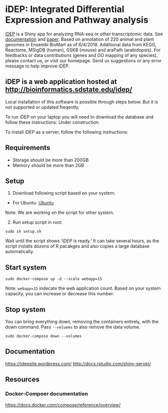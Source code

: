 # iDEP: Integrated Differential Expression and Pathway analysis


[iDEP](http://ge-lab.org/idep/) is a Shiny app for analyzing RNA-seq or other transcriptomic data. See [documentation](https://idepsite.wordpress.com/) and [paper](https://bmcbioinformatics.biomedcentral.com/articles/10.1186/s12859-018-2486-6). Based on annotation of 220 animal and plant genomes in Ensembl BioMart as of 6/4/2018. Additional data from KEGG, Reactome, MSigDB (human), GSKB (mouse) and araPath (arabidopsis). For feedbacks or data contributions (genes and GO mapping of any species), please contact us, or visit our homepage. Send us suggestions or any error message to help improve iDEP.

## iDEP is a web application hosted at http://bioinformatics.sdstate.edu/idep/ 
Local installation of this software is possible through steps below. But it is not supported or updated freqently. 

To run iDEP on your laptop you will need to download the database and follow these instructions:
Under construction.

To install iDEP as a server, follow the following instructions:

## Requirements
+ Storage should be more than 200GB
+ Memory should be more than 2GB

## Setup

1. Download following script based on your system:

+ For Ubuntu: [Ubuntu](https://raw.githubusercontent.com/iDEP-SDSU/idep/master/docs/SetupScripts/ubuntu/setup.sh)

Note: We are working on the script for other system.


2. Run setup script in root:
   
```
sudo sh setup.sh
```
Wait until the script shows 'iDEP is ready.' It can take several hours, as the script installs dozens of R pacakges and also copies a large database automatically.

## Start system

```
sudo docker-compose up -d --scale webapp=15 
```

Note: `webapp=15` indecate the web application count. Based on your system capacity, you can increase or decrease this number.

## Stop system

You can bring everything down, removing the containers entirely, with the down command. Pass `--voluems` to also remove the data volume.

```
sudo docker-compose down --volumes
```


## Documentation
https://idepsite.wordpress.com/
http://docs.rstudio.com/shiny-server/


## Resources
### Docker-Compoer documentation
https://docs.docker.com/compose/reference/overview/

